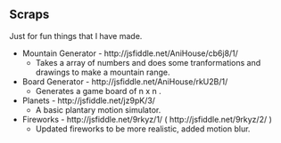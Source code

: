 <h2>Scraps</h2>

<p>Just for fun things that I have made.</p>

<ul>
   <li>Mountain Generator - http://jsfiddle.net/AniHouse/cb6j8/1/
      <ul><li>Takes a array of numbers and does some tranformations and drawings to make a mountain range.</li></ul>
   </li>
   <li>Board Generator - http://jsfiddle.net/AniHouse/rkU2B/1/
      <ul><li>Generates a game board of n x n .</li></ul>
   </li> 
   <li>Planets - http://jsfiddle.net/jz9pK/3/
      <ul><li>A basic plantary motion simulator.</li></ul>
   </li> 
   <li>Fireworks - http://jsfiddle.net/9rkyz/1/ ( http://jsfiddle.net/9rkyz/2/ )
      <ul><li>Updated fireworks to be more realistic, added motion blur.</li></lu>
   </li>
</ul>

